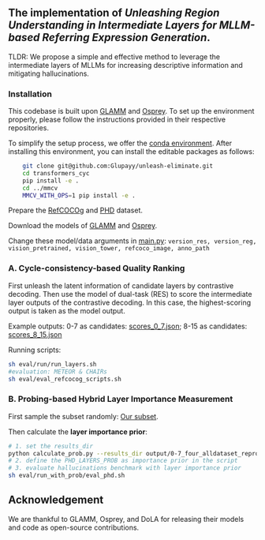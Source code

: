 ## The implementation of ***Unleashing Region Understanding in Intermediate Layers for MLLM-based Referring Expression Generation***.
TLDR: We propose a simple and effective method to leverage the intermediate layers of MLLMs for increasing descriptive information and mitigating hallucinations.

### Installation
This codebase is built upon [GLAMM](https://github.com/mbzuai-oryx/groundingLMM) and [Osprey](https://github.com/CircleRadon/Osprey). To set up the environment properly, please follow the instructions provided in their respective repositories.

To simplify the setup process, we offer the [conda environment](https://drive.google.com/file/d/17fWE1n37f7nBJdwPPiLApBP_dmhnFywm/view?usp=drive_link). After installing this environment, you can install the editable packages as follows:
```bash
    git clone git@github.com:Glupayy/unleash-eliminate.git
    cd transformers_cyc
    pip install -e .
    cd ../mmcv
    MMCV_WITH_OPS=1 pip install -e .
```
Prepare the [RefCOCOg](https://github.com/mbzuai-oryx/groundingLMM/blob/main/docs/datasets.md) and [PHD](https://github.com/jiazhen-code/PhD) dataset.

Download the models of [GLAMM](https://huggingface.co/MBZUAI/GLaMM-RefSeg) and [Osprey](https://huggingface.co/sunshine-lwt/Osprey-7b/tree/main). 

Change these model/data arguments in [main.py](main.py):
`version_res, version_reg, vision_pretrained, vision_tower, refcoco_image, anno_path`


### A. Cycle-consistency-based Quality Ranking
First unleash the latent information of candidate layers by contrastive decoding. Then use the model of dual-task (RES) to score the intermediate layer outputs of the contrastive decoding. In this case, the highest-scoring output is taken as the model output. 

Example outputs: 
0-7 as candidates: [scores_0_7.json](files/scores_0_7.json); 8-15 as candidates: [scores_8_15.json](files/scores_8_15.json)

Running scripts:
```bash
sh eval/run/run_layers.sh
#evaluation: METEOR & CHAIRs
sh eval/eval_refcocog_scripts.sh 
```


### B. Probing-based Hybrid Layer Importance Measurement
First sample the subset randomly: [Our subset](output/0-7_four_alldataset_repro_0208/sampled_captions.json).

Then calculate the **layer importance prior**:
```bash
# 1. set the results_dir
python calculate_prob.py --results_dir output/0-7_four_alldataset_repro_0208
# 2. define the PHD_LAYERS_PROB as importance prior in the script
# 3. evaluate hallucinations benchmark with layer importance prior
sh eval/run_with_prob/eval_phd.sh
```

## Acknowledgement
We are thankful to GLAMM, Osprey, and DoLA for releasing their models and code as open-source contributions.


